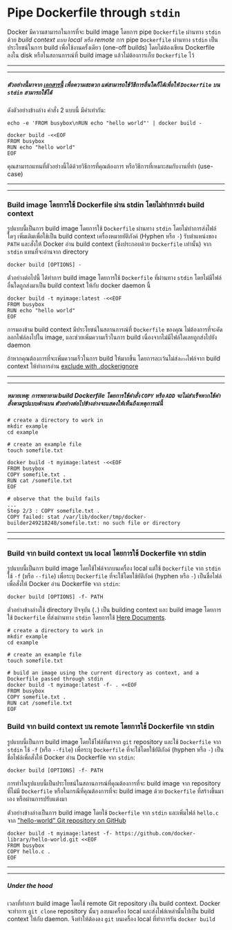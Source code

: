 # Pipe Dockerfile through `stdin`

Docker มีความสามารถในการที่จะ build image โดยการ pipe `Dockerfile` ผ่านทาง `stdin` ด้วย *build context แบบ local หรือ remote* การ pipe `Dockerfile` ผ่านทาง `stdin` เป็นประโยชน์ในการ build เพื่อใช้งานครั้งเดียว (one-off builds) โดยไม่ต้องเขียน Dockerfile ลงใน disk หรือในสถานการณ์ที่ build image แล้วไม่ต้องการเก็บ `Dockerfile` ไว้

------
------
##### ตัวอย่างนี้มาจาก [เอกสารนี้](http://tldp.org/LDP/abs/html/here-docs.html) เพื่อความสะดวก แต่สามารถใช้วิธีการอื่นใดก็ได้เพื่อให้ `Dockerfile` บน `stdin` สามารถใช้ได้

ดังตัวอย่างข้างล่าง คำสั่ง 2 แบบนี้ มีค่าเท่ากัน:

```
echo -e 'FROM busybox\nRUN echo "hello world"' | docker build -
```
```
docker build -<<EOF
FROM busybox
RUN echo "hello world"
EOF
```

คุณสามารถแทนที่ตัวอย่างนี้ได้ด้วยวิธีการที่คุณต้องการ หรือวิธีการที่เหมาะสมกับงานที่ทำ (use-case)

------
------


### Build image โดยการใช้ Dockerfile ผ่าน stdin โดยไม่ทำการส่ง build context

รูปแบบนี้เป็นการ build image โดยการใช้ `Dockerfile` ผ่านทาง `stdin` โดยไม่ทำการส่งไฟล์ใดๆ เพิ่มเติมเพื่อใช้เป็น build context เครื่องหมายยัติภังค์ (Hyphen หรือ `-`) รับตำแหน่งของ `PATH` และสั่งให้ Docker อ่าน build context (ซึ่งประกอบด้วย `Dockerfile` เท่านั้น) จาก `stdin` แทนที่จะอ่านจาก directory

```
docker build [OPTIONS] -
```

ตัวอย่างต่อไปนี้ ได้ทำการ build image โดยการใช้ `Dockerfile` ที่ผ่านทาง `stdin` โดยไม่มีไฟล์อื่นใดถูกส่งมาเป็น build context ให้กับ docker daemon นี้ 

```
docker build -t myimage:latest -<<EOF
FROM busybox
RUN echo "hello world"
EOF
```

การมองข้าม build context มีประโยชน์ในสถานการณ์ที่ `Dockerfile` ของคุณ ไม่ต้องการที่จะคัดลอกไฟล์ลงไปใน image, และช่วยเพิ่มความเร็วในการ build เนื่องจากไม่มีไฟล์ใดเลยถูกส่งไปยัง daemon

ถ้าหากคุณต้องการที่จะเพิ่มความเร็วในการ build ให้มากขึ้น โดยการละเว้นไม่ส่ง`บาง`ไฟล์จาก build context ให้ทำการอ่าน [exclude with .dockerignore](#exclude-with-dockerignore)

------
------
##### **หมายเหตุ**: การพยายาม build Dockerfile โดยการใช้คำสั่ง `COPY` หรือ `ADD` จะไม่สำเร็จหากใช้คำสั่งตามรูปแบบด้านบน ตัวอย่างต่อไปข้างล่างจะแสดงให้เห็นถึงเหตุการณ์นี้
```
# create a directory to work in
mkdir example
cd example

# create an example file
touch somefile.txt

docker build -t myimage:latest -<<EOF
FROM busybox
COPY somefile.txt .
RUN cat /somefile.txt
EOF

# observe that the build fails
...
Step 2/3 : COPY somefile.txt .
COPY failed: stat /var/lib/docker/tmp/docker-builder249218248/somefile.txt: no such file or directory
```
------
------

### Build จาก build context บน local โดยการใช้ Dockerfile จาก stdin

รูปแบบนี้เป็นการ build image โดยใช้ไฟล์จากบนเครื่อง local แต่ใช้ `Dockerfile` จาก `stdin` ใช้ `-f` (หรือ `--file`) เพื่อระบุ `Dockerfile` ที่จะใช้โดยใช้ยัติภังค์ (hyphen หรือ `-`) เป็นชื่อไฟล์เพื่อสั่งให้ Docker อ่าน Dockerfile จาก `stdin`:

```
docker build [OPTIONS] -f- PATH
```

ตัวอย่างข้างล่างใช้ directory ปัจจุบัน (`.`) เป็น building context และ build image โดยการใช้ `Dockerfile` ที่ส่งผ่านทาง `stdin` โดยการใช้ [Here Documents](http://tldp.org/LDP/abs/html/here-docs.html).

```
# create a directory to work in
mkdir example
cd example

# create an example file
touch somefile.txt

# build an image using the current directory as context, and a Dockerfile passed through stdin
docker build -t myimage:latest -f- . <<EOF
FROM busybox
COPY somefile.txt .
RUN cat /somefile.txt
EOF
```

### Build จาก build context บน remote โดยการใช้ Dockerfile จาก stdin

รูปแบบนี้เป็นการ build image โดยใช้ไฟล์ที่มาจาก `git` repository และใช้ `Dockerfile` จาก `stdin` ใช้ `-f` (หรือ `--file`) เพื่อระบุ `Dockerfile` ที่จะใช้โดยใช้ยัติภังค์ (hyphen หรือ `-`) เป็นชื่อไฟล์เพื่อสั่งให้ Docker อ่าน Dockerfile จาก `stdin`:

```
docker build [OPTIONS] -f- PATH
```

การทำในรูปแบบนี้เป็นประโยชน์ในสถานการณ์ที่คุณต้องการที่จะ build image จาก repository ที่ไม่มี `Dockerfile` หรือในกรณีที่คุณต้องการที่จะ build image ด้วย `Dockerfile` ที่สร้างขึ้นมาเอง หรือผ่านการปรับแต่งมา

ตัวอย่างข้างล่างเป็นการ build image โดยใช้ `Dockerfile` จาก `stdin` และเพิ่มไฟล์ `hello.c` จาก ["hello-world" Git repository on GitHub](https://github.com/docker-library/hello-world)

```
docker build -t myimage:latest -f- https://github.com/docker-library/hello-world.git <<EOF
FROM busybox
COPY hello.c .
EOF
```

------
------
##### Under the hood

เวลาที่ทำการ build image โดยใช้ remote Git repository เป็น build context. Docker จะทำการ `git clone` repository นั้นๆ ลงบนเครื่อง local และส่งไฟล์เหล่านั้นไปเป็น build context ให้กับ daemon. จึงทำให้ต้องลง `git` บนเครื่อง local ที่ทำการรัน `docker build`
